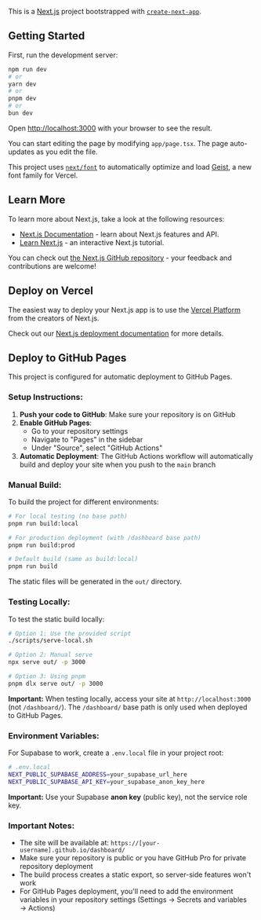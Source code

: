 This is a [Next.js](https://nextjs.org) project bootstrapped with [`create-next-app`](https://nextjs.org/docs/app/api-reference/cli/create-next-app).

## Getting Started

First, run the development server:

```bash
npm run dev
# or
yarn dev
# or
pnpm dev
# or
bun dev
```

Open [http://localhost:3000](http://localhost:3000) with your browser to see the result.

You can start editing the page by modifying `app/page.tsx`. The page auto-updates as you edit the file.

This project uses [`next/font`](https://nextjs.org/docs/app/building-your-application/optimizing/fonts) to automatically optimize and load [Geist](https://vercel.com/font), a new font family for Vercel.

## Learn More

To learn more about Next.js, take a look at the following resources:

- [Next.js Documentation](https://nextjs.org/docs) - learn about Next.js features and API.
- [Learn Next.js](https://nextjs.org/learn) - an interactive Next.js tutorial.

You can check out [the Next.js GitHub repository](https://github.com/vercel/next.js) - your feedback and contributions are welcome!

## Deploy on Vercel

The easiest way to deploy your Next.js app is to use the [Vercel Platform](https://vercel.com/new?utm_medium=default-template&filter=next.js&utm_source=create-next-app&utm_campaign=create-next-app-readme) from the creators of Next.js.

Check out our [Next.js deployment documentation](https://nextjs.org/docs/app/building-your-application/deploying) for more details.

## Deploy to GitHub Pages

This project is configured for automatic deployment to GitHub Pages.

### Setup Instructions:

1. **Push your code to GitHub**: Make sure your repository is on GitHub
2. **Enable GitHub Pages**: 
   - Go to your repository settings
   - Navigate to "Pages" in the sidebar
   - Under "Source", select "GitHub Actions"
3. **Automatic Deployment**: The GitHub Actions workflow will automatically build and deploy your site when you push to the `main` branch

### Manual Build:

To build the project for different environments:

```bash
# For local testing (no base path)
pnpm run build:local

# For production deployment (with /dashboard base path)
pnpm run build:prod

# Default build (same as build:local)
pnpm run build
```

The static files will be generated in the `out/` directory.

### Testing Locally:

To test the static build locally:

```bash
# Option 1: Use the provided script
./scripts/serve-local.sh

# Option 2: Manual serve
npx serve out/ -p 3000

# Option 3: Using pnpm
pnpm dlx serve out/ -p 3000
```

**Important:** When testing locally, access your site at `http://localhost:3000` (not `/dashboard/`). The `/dashboard/` base path is only used when deployed to GitHub Pages.

### Environment Variables:

For Supabase to work, create a `.env.local` file in your project root:

```bash
# .env.local
NEXT_PUBLIC_SUPABASE_ADDRESS=your_supabase_url_here
NEXT_PUBLIC_SUPABASE_API_KEY=your_supabase_anon_key_here
```

**Important:** Use your Supabase **anon key** (public key), not the service role key.

### Important Notes:

- The site will be available at: `https://[your-username].github.io/dashboard/`
- Make sure your repository is public or you have GitHub Pro for private repository deployment
- The build process creates a static export, so server-side features won't work
- For GitHub Pages deployment, you'll need to add the environment variables in your repository settings (Settings → Secrets and variables → Actions)
